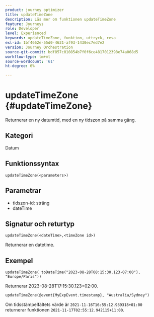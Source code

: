 ```yaml
---
product: journey optimizer
title: updateTimeZone
description: Läs mer om funktionen updateTimeZone
feature: Journeys
role: Developer
level: Experienced
keywords: updateTimeZone, funktion, uttryck, resa
exl-id: 1bf4662e-55d0-4631-af93-1430ec7ed7e2
version: Journey Orchestration
source-git-commit: bdf857c010854b7f0f6ce4817012398e74a068d5
workflow-type: tm+mt
source-wordcount: '61'
ht-degree: 6%

---
```


# updateTimeZone {#updateTimeZone}

Returnerar en ny datumtid, med en ny tidszon på samma gång.

## Kategori

Datum

## Funktionssyntax

`updateTimeZone(<parameters>)`

## Parametrar

* tidszon-id: sträng
* dateTime

## Signatur och returtyp

`updateTimeZone(<dateTime>,<timeZone id>)`

Returnerar en datetime.

## Exempel

`updateTimeZone( toDateTime("2023-08-28T08:15:30.123-07:00"), "Europe/Paris"))`

Returnerar 2023-08-28T17:15:30.123+02:00.

<!--`updateTimeZone( toDateTime("2019-08-28T08:15:30.123-07:00"), toTimeZone("Europe/Paris")))`
Returns "2019-08-28T17:15:30.123+02:00".-->

`updateTimeZone(@event{MyExpEvent.timestamp}, "Australia/Sydney")`

Om tidsstämpelfältets värde är `2021-11-16T16:55:12.939318+01:00` returnerar funktionen `2021-11-17T02:55:12.942115+11:00`.
